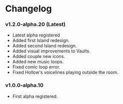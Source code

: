 # Changelog

### <cg>v1.2.0-alpha.20 (Latest)</c>

* <cp>Latest alpha registered</c>
* <cg>Added</c> first Island redesign.
* <cg>Added</c> second Island redesign.
* <cg>Added</c> visual improvements to Vaults.
* <cg>Added</c> couple new icons.
* <cg>Added</c> new music loops.
* <cy>Fixed</c> comic loop error.
* <cy>Fixed</c> Hollow's voicelines playing outside the room.

### <cb>v1.0.0-alpha.10</c>

* <cp>First alpha registered.</c>